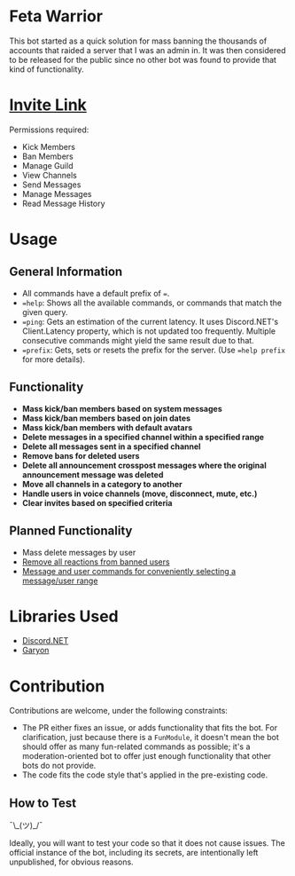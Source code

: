 # Feta Warrior

This bot started as a quick solution for mass banning the thousands of accounts that raided a server that I was an admin in. It was then considered to be released for the public since no other bot was found to provide that kind of functionality.

# [Invite Link](https://discord.com/api/oauth2/authorize?client_id=786220671331074109&permissions=76806&scope=bot)

Permissions required:
- Kick Members
- Ban Members
- Manage Guild
- View Channels
- Send Messages
- Manage Messages
- Read Message History

# Usage
## General Information

- All commands have a default prefix of `=`.
- `=help`: Shows all the available commands, or commands that match the given query.
- `=ping`: Gets an estimation of the current latency. It uses Discord.NET's Client.Latency property, which is not updated too frequently. Multiple consecutive commands might yield the same result due to that.
- `=prefix`: Gets, sets or resets the prefix for the server. (Use `=help prefix` for more details).

## Functionality

- **Mass kick/ban members based on system messages**
- **Mass kick/ban members based on join dates**
- **Mass kick/ban members with default avatars**
- **Delete messages in a specified channel within a specified range**
- **Delete all messages sent in a specified channel**
- **Remove bans for deleted users**
- **Delete all announcement crosspost messages where the original announcement message was deleted**
- **Move all channels in a category to another**
- **Handle users in voice channels (move, disconnect, mute, etc.)**
- **Clear invites based on specified criteria**
  
## Planned Functionality

- Mass delete messages by user
- [Remove all reactions from banned users](https://github.com/Rekkonnect/FetaWarrior/issues/2)
- [Message and user commands for conveniently selecting a message/user range](https://github.com/Rekkonnect/FetaWarrior/issues/4)

# Libraries Used

- [Discord.NET](https://github.com/discord-net/Discord.Net)
- [Garyon](https://github.com/Rekkonsider/Garyon)

# Contribution

Contributions are welcome, under the following constraints:

- The PR either fixes an issue, or adds functionality that fits the bot. For clarification, just because there is a `FunModule`, it doesn't mean the bot should offer as many fun-related commands as possible; it's a moderation-oriented bot to offer just enough functionality that other bots do not provide.
- The code fits the code style that's applied in the pre-existing code.

## How to Test

¯\\\_(ツ)\_/¯

Ideally, you will want to test your code so that it does not cause issues. The official instance of the bot, including its secrets, are intentionally left unpublished, for obvious reasons.
